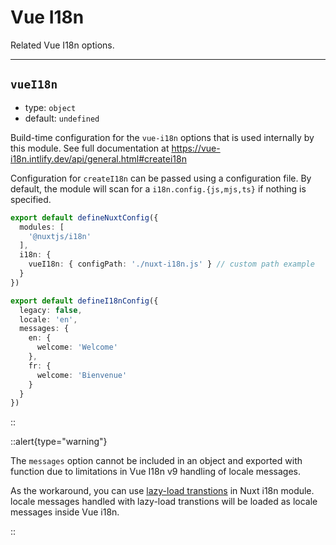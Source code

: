 # Vue I18n

Related Vue I18n options.

---

## `vueI18n`

- type: `object`
- default: `undefined`

Build-time configuration for the `vue-i18n` options that is used internally by this module. See full documentation at https://vue-i18n.intlify.dev/api/general.html#createi18n

Configuration for `createI18n` can be passed using a configuration file. By default, the module will scan for a `i18n.config.{js,mjs,ts}` if nothing is specified.

```ts {}[nuxt.config.ts]
export default defineNuxtConfig({
  modules: [
    '@nuxtjs/i18n'
  ],
  i18n: {
    vueI18n: { configPath: './nuxt-i18n.js' } // custom path example
  }
})
```

```ts {}[nuxt-i18n.js]
export default defineI18nConfig({
  legacy: false,
  locale: 'en',
  messages: {
    en: {
      welcome: 'Welcome'
    },
    fr: {
      welcome: 'Bienvenue'
    }
  }
})
```

::

::alert{type="warning"}

The `messages` option cannot be included in an object and exported with function due to limitations in Vue I18n v9 handling of locale messages.

As the workaround, you can use [lazy-load transtions](/guide/lazy-load-translations) in Nuxt i18n module. locale messages handled with lazy-load transtions will be loaded as locale messages inside Vue i18n.

::
